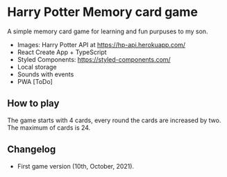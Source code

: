 # Harry Potter Memory card game

A simple memory card game for learning and fun purpuses to my son.

- Images: Harry Potter API at https://hp-api.herokuapp.com/
- React Create App + TypeScript
- Styled Components: https://styled-components.com/
- Local storage
- Sounds with events
- PWA [ToDo]

## How to play

The game starts with 4 cards, every round the cards are increased by two. The maximum of cards is 24.

## Changelog

- First game version (10th, October, 2021).